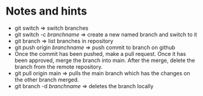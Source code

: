 # Notes and hints

- git switch => switch branches
- git switch -c _branchname_ => create a new named branch and switch to it
- git branch => list branches in repository
- git push origin _branchname_ => push commit to branch on github
- Once the commit has been pushed, make a pull request. Once it has been approved, merge the branch into main. After the merge, delete the branch from the remote repository.
- git pull origin main => pulls the main branch which has the changes on the other branch merged.
- git branch -d _branchname_ => deletes the branch locally
